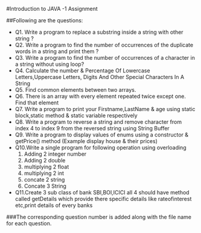 #Introduction to JAVA -1 Assignment

##Following are the questions:
<ul>
<li>Q1. Write a program to replace a substring inside a string with other string ? </li>
<li>Q2. Write a program to find the number of occurrences of the duplicate words in a string and print them ?</li>
<li>Q3. Write a program to find the number of occurrences of a character in a string without using loop?</li>
<li>Q4. Calculate the number & Percentage Of Lowercase Letters,Uppercase Letters, Digits And Other Special Characters In A String</li>
<li>Q5. Find common elements between two arrays.</li>
<li>Q6. There is an array with every element repeated twice except one. Find that element</li>
<li>Q7. Write a program to print your Firstname,LastName & age using static block,static method & static variable respectively</li>
<li>Q8. Write a program to reverse a string and remove character from index 4 to index 9 from the reversed string using String Buffer</li>
<li>Q9. Write a program to display values of enums using a constructor & getPrice() method (Example display house & their prices)</li>
<li>Q10.Write a single program for following operation using overloading
<ol>
  <li>Adding 2 integer number</li>
  <li>Adding 2 double</li>
  <li>multiplying 2 float</li>
  <li>multiplying 2 int</li>
  <li>concate 2 string</li>
  <li>Concate 3 String</li>
  </ol>
<li>Q11.Create 3 sub class of bank SBI,BOI,ICICI all 4 should have method called getDetails which provide there specific details like rateofinterest etc,print details of every banks
</li>
</ul>

###The corresponding question number is added along with the file name for each question.
